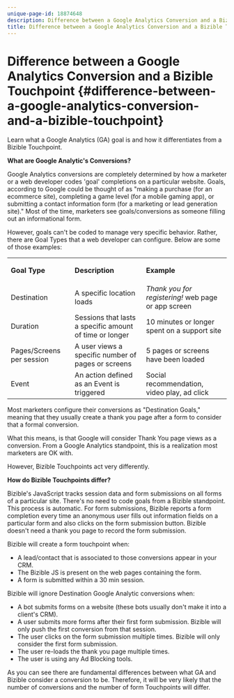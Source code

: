 ```yaml
---
unique-page-id: 18874648
description: Difference between a Google Analytics Conversion and a Bizible Touchpoint - Bizible - Product Documentation
title: Difference between a Google Analytics Conversion and a Bizible Touchpoint
---
```


# Difference between a Google Analytics Conversion and a Bizible Touchpoint {#difference-between-a-google-analytics-conversion-and-a-bizible-touchpoint}

Learn what a Google Analytics (GA) goal is and how it differentiates from a Bizible Touchpoint.

**What are Google Analytic's Conversions?**

Google Analytics conversions are completely determined by how a marketer or a web developer codes 'goal' completions on a particular website. Goals, according to Google could be thought of as "making a purchase (for an ecommerce site), completing a game level (for a mobile gaming app), or submitting a contact information form (for a marketing or lead generation site)." Most of the time, marketers see goals/conversions as someone filling out an informational form.

However, goals can't be coded to manage very specific behavior. Rather, there are Goal Types that a web developer can configure. Below are some of those examples:

<table> 
 <colgroup> 
  <col> 
  <col> 
  <col> 
 </colgroup> 
 <tbody> 
  <tr> 
   <td><strong>Goal Type</strong></td> 
   <td><p><strong>Description</strong></p></td> 
   <td><strong>Example</strong></td> 
  </tr> 
  <tr> 
   <td><p>Destination</p></td> 
   <td>A specific location loads</td> 
   <td><em>Thank you for registering!</em> web page or app screen</td> 
  </tr> 
  <tr> 
   <td>Duration</td> 
   <td>Sessions that lasts a specific amount of time or longer</td> 
   <td>10 minutes or longer spent on a support site</td> 
  </tr> 
  <tr> 
   <td>Pages/Screens per session</td> 
   <td>A user views a specific number of pages or screens</td> 
   <td>5 pages or screens have been loaded</td> 
  </tr> 
  <tr> 
   <td>Event</td> 
   <td>An action defined as an Event is triggered</td> 
   <td>Social recommendation, video play, ad click</td> 
  </tr> 
 </tbody> 
</table>

Most marketers configure their conversions as "Destination Goals," meaning that they usually create a thank you page after a form to consider that a formal conversion.

What this means, is that Google will consider Thank You page views as a conversion. From a Google Analytics standpoint, this is a realization most marketers are OK with.

However, Bizible Touchpoints act very differently.

**How do Bizible Touchpoints differ?**

Bizible's JavaScript tracks session data and form submissions on all forms of a particular site. There's no need to code goals from a Bizible standpoint. This process is automatic. For form submissions, Bizible reports a form completion every time an anonymous user fills out information fields on a particular form and also clicks on the form submission button. Bizible doesn't need a thank you page to record the form submission.

Bizible will create a form touchpoint when:

* A lead/contact that is associated to those conversions appear in your CRM.
* The Bizible JS is present on the web pages containing the form.
* A form is submitted within a 30 min session.

Bizible will ignore Destination Google Analytic conversions when:

* A bot submits forms on a website (these bots usually don't make it into a client's CRM).
* A user submits more forms after their first form submission. Bizible will only push the first conversion from that session.
* The user clicks on the form submission multiple times. Bizible will only consider the first form submission.
* The user re-loads the thank you page multiple times.
* The user is using any Ad Blocking tools.

As you can see there are fundamental differences between what GA and Bizible consider a conversion to be. Therefore, it will be very likely that the number of conversions and the number of form Touchpoints will differ.


